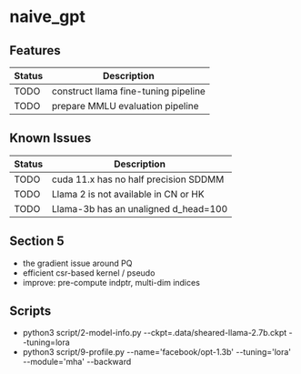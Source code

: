 # naive_gpt


## Features
| Status | Description                          |
| ------ | ------------------------------------ |
| TODO   | construct llama fine-tuning pipeline |
| TODO   | prepare MMLU evaluation pipeline     |


## Known Issues
| Status | Description                           |
| ------ | ------------------------------------- |
| TODO   | cuda 11.x has no half precision SDDMM |
| TODO   | Llama 2 is not available in CN or HK  |
| TODO   | Llama-3b has an unaligned d_head=100  |


## Section 5
+ the gradient issue around PQ
+ efficient csr-based kernel / pseudo
+ improve: pre-compute indptr, multi-dim indices


## Scripts
+ python3 script/2-model-info.py --ckpt=.data/sheared-llama-2.7b.ckpt --tuning=lora
+ python3 script/9-profile.py --name='facebook/opt-1.3b' --tuning='lora' --module='mha' --backward
